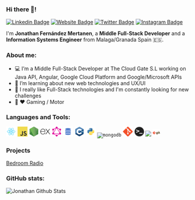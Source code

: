 ### Hi there 👋!

[![Linkedin Badge](https://img.shields.io/badge/-LinkedIn-0e76a8?style=flat-square&logo=Linkedin&logoColor=white)](https://www.linkedin.com/in/jonathanfernandezfm)
[![Website Badge](https://img.shields.io/badge/Website-3b5998?style=flat-square&logo=google-chrome&logoColor=white)](https://www.jonathanfernandezfm.com)
[![Twitter Badge](https://img.shields.io/badge/-Twitter-00acee?style=flat-square&logo=Twitter&logoColor=white)](https://twitter.com/JonathanFdezM)
[![Instagram Badge](https://img.shields.io/badge/-Instagram-e4405f?style=flat-square&logo=Instagram&logoColor=white)](https://www.instagram.com/jonathanfdez_poak/)

I'm **Jonathan Fernández Mertanen**, a **Middle Full-Stack Developer** and a **Information Systems Engineer** from Malaga/Granada Spain :es:.

### About me:

- 💻 I’m a Middle Full-Stack Developer at The Cloud Gate S.L working on Java API, Angular, Google Cloud Platform and Google/Microsoft APIs
- 🧠 I’m learning about new web technologies and UX/UI
- 💼 I really like Full-Stack technologies and I'm constantly looking for new challenges
- 👾 ♥ Gaming / Motor

### Languages and Tools:

<code><img height="27" src="https://raw.githubusercontent.com/github/explore/80688e429a7d4ef2fca1e82350fe8e3517d3494d/topics/react/react.png" alt="react"></code>
<code><img height="27" src="https://raw.githubusercontent.com/github/explore/80688e429a7d4ef2fca1e82350fe8e3517d3494d/topics/javascript/javascript.png" alt="javascript"></code>
<code><img height="27" src="https://raw.githubusercontent.com/github/explore/80688e429a7d4ef2fca1e82350fe8e3517d3494d/topics/nodejs/nodejs.png" alt="nodejs"></code>
<code><img height="27" src="https://raw.githubusercontent.com/devicons/devicon/master/icons/express/express-original.svg" alt="expressjs"></code>
<code><img height="27" src="https://raw.githubusercontent.com/github/explore/80688e429a7d4ef2fca1e82350fe8e3517d3494d/topics/graphql/graphql.png" alt="graphql"></code>
<code><img height="27" src="https://raw.githubusercontent.com/github/explore/80688e429a7d4ef2fca1e82350fe8e3517d3494d/topics/sql/sql.png" alt="sql"></code>
<code><img height="27" src="https://raw.githubusercontent.com/github/explore/80688e429a7d4ef2fca1e82350fe8e3517d3494d/topics/cpp/cpp.png" alt="cpp"></code>
<code><img height="27" src="https://raw.githubusercontent.com/github/explore/80688e429a7d4ef2fca1e82350fe8e3517d3494d/topics/python/python.png" alt="python"></code>
<code><img height="27" src="https://encrypted-tbn0.gstatic.com/images?q=tbn%3AANd9GcSTTzPAw-55ssm1Im594xYZ9eRQu2JylrkYLg&usqp=CAU" alt="mongodb"></code>
<code><img height="27" src="https://raw.githubusercontent.com/devicons/devicon/master/icons/git/git-original.svg" alt="git"></code>
<code><img height="27" src="https://raw.githubusercontent.com/github/explore/80688e429a7d4ef2fca1e82350fe8e3517d3494d/topics/terminal/terminal.png" alt="terminal"></code>
<code><a href="https://aws.amazon.com"><img height="20" src="https://www.google.com/s2/favicons?domain=aws.amazon.com"></a></code>
<code><a href="https://git-scm.com"><img height="20" src="https://raw.githubusercontent.com/github/explore/80688e429a7d4ef2fca1e82350fe8e3517d3494d/topics/git/git.png"></a></code>

### Projects
[Bedroom Radio](https://bedroomradio.es/)

### GitHub stats:

![Jonathan Github Stats](https://github-readme-stats.vercel.app/api?username=jonathanfernandezfm&show_icons=true&hide_border=true)
